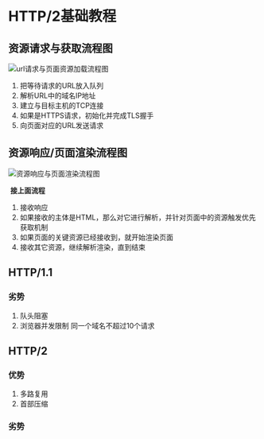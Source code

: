# HTTP/2基础教程

## 资源请求与获取流程图

![url请求与页面资源加载流程图](/Users/chuilee/Documents/github/blue-pencil/docs/static/url请求与页面资源加载流程图.png)

1. 把等待请求的URL放入队列
2. 解析URL中的域名IP地址
3. 建立与目标主机的TCP连接
4. 如果是HTTPS请求，初始化并完成TLS握手
5. 向页面对应的URL发送请求 

## 资源响应/页面渲染流程图

![资源响应与页面渲染流程图](/Users/chuilee/Documents/github/blue-pencil/docs/static/资源响应与页面渲染流程图.png)

​	**接上面流程**

1. 接收响应
2. 如果接收的主体是HTML，那么对它进行解析，并针对页面中的资源触发优先获取机制
3. 如果页面的关键资源已经接收到，就开始渲染页面
4. 接收其它资源，继续解析渲染，直到结束

## HTTP/1.1

### 劣势

1. 队头阻塞
2. 浏览器并发限制 同一个域名不超过10个请求

## HTTP/2

### 优势

1. 多路复用
2. 首部压缩

### 劣势

